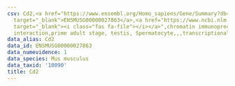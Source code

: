 ```yaml
---
csv: Cd2,<a href="https://www.ensembl.org/Homo_sapiens/Gene/Summary?db=core;g=ENSMUSG00000027863"
  target="_blank">ENSMUSG00000027863</a>,<a href="https://www.ncbi.nlm.nih.gov/pubmed/25450459"
  target="_blank"><i class="fas fa-file"></i></a>",chromatin immunoprecipitation assay,direct
  interaction,prime adult stage, testis, Spermatocyte,,,transcriptional regulation,
data_alias: Cd2
data_id: ENSMUSG00000027863
data_numevidence: 1
data_species: Mus musculus
data_taxid: '10090'
title: Cd2
---
```

